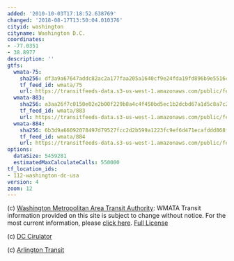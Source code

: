 ```yaml
---
added: '2010-10-03T17:18:52.638769'
changed: '2018-08-17T13:50:04.010376'
cityid: washington
cityname: Washington D.C.
coordinates:
- -77.0351
- 38.8977
description: ''
gtfs:
  wmata-75:
    sha256: df3a9a67647addc82ac2a177faa205a1640cf9e24fda19fd896b9e5516cfcc80
    tf_feed_id: wmata/75
    url: https://transitfeeds-data.s3-us-west-1.amazonaws.com/public/feeds/wmata/75/20180816/gtfs.zip
  wmata-883:
    sha256: a3aa26f7c0150e02e2b00f229b8a4c4f450bd5ec1b2dcbd67a1d5c8a7c2c7534
    tf_feed_id: wmata/883
    url: https://transitfeeds-data.s3-us-west-1.amazonaws.com/public/feeds/wmata/883/20180627/gtfs.zip
  wmata-884:
    sha256: 6b3d9a66092078497d79527fcc2d2b599a1223fc9ef6d471ecafddd868fb2b20
    tf_feed_id: wmata/884
    url: https://transitfeeds-data.s3-us-west-1.amazonaws.com/public/feeds/wmata/884/20180704/gtfs.zip
options:
  dataSize: 5459281
  estimatedMaxCalculateCalls: 550000
tf_location_ids:
- 112-washington-dc-usa
version: 4
zoom: 12
---
```


(c) [Washington Metropolitan Area Transit Authority](http://www.wmata.com/): WMATA Transit information provided on this site is subject to change without notice. For the most current information, please [click here](http://www.wmata.com/rider_tools/tripplanner/tripplanner_form_solo.cfm). [Full License](http://www.wmata.com/rider_tools/license_agreement.cfm)

(c) [DC Cirulator](http://www.dccirculator.com/)

(c) [Arlington Transit](http://www.arlingtontransit.com/)
